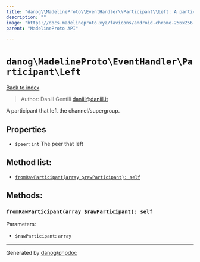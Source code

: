 ```yaml
---
title: "danog\\MadelineProto\\EventHandler\\Participant\\Left: A participant that left the channel/supergroup."
description: ""
image: "https://docs.madelineproto.xyz/favicons/android-chrome-256x256.png"
parent: "MadelineProto API"

---
```

# `danog\MadelineProto\EventHandler\Participant\Left`
[Back to index](../../../../index.html)

> Author: Daniil Gentili <daniil@daniil.it>  
  

A participant that left the channel/supergroup.  



## Properties
* `$peer`: `int` The peer that left

## Method list:
* [`fromRawParticipant(array $rawParticipant): self`](#fromrawparticipant-array-rawparticipant-self)

## Methods:
### `fromRawParticipant(array $rawParticipant): self`




Parameters:

* `$rawParticipant`: `array`   



---
Generated by [danog/phpdoc](https://phpdoc.daniil.it)

